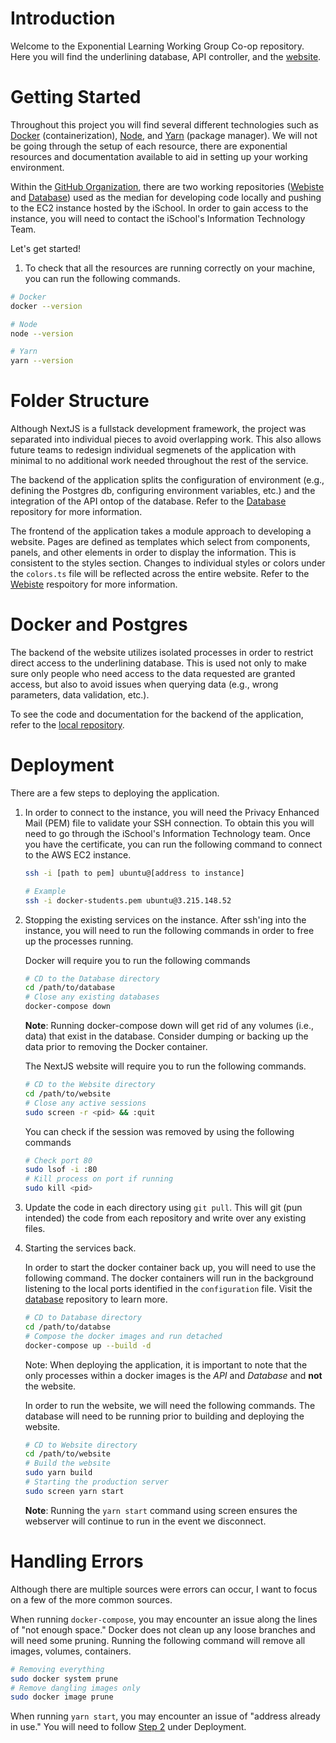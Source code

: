 # Introduction

Welcome to the Exponential Learning Working Group Co-op repository. Here you will find the underlining database, API controller, and the [website](3.215.148.52). 

# Getting Started

Throughout this project you will find several different technologies such as [Docker](https://docs.docker.com/) (containerization), [Node](https://nodejs.org/en/docs/), and [Yarn](https://classic.yarnpkg.com/lang/en/docs/install/) (package manager). We will not be going through the setup of each resource, there are exponential resources and documentation available to aid in setting up your working environment.

Within the [GitHub Organization](https://github.com/UMD-ELW-Group-Campus-Fabric-Community), there are two working repositories ([Webiste](https://github.com/UMD-ELW-Group-Campus-Fabric-Community/Website) and [Database](https://github.com/UMD-ELW-Group-Campus-Fabric-Community/Database-1)) used as the median for developing code locally and pushing to the EC2 instance hosted by the iSchool. In order to gain access to the instance, you will need to contact the iSchool's Information Technology Team. 

Let's get started!

1. To check that all the resources are running correctly on your machine, you can run the following commands.
```bash
# Docker
docker --version

# Node 
node --version

# Yarn
yarn --version
```
# Folder Structure
Although NextJS is a fullstack development framework, the project was separated into individual pieces to avoid overlapping work. This also allows future teams to redesign individual segmenets of the application with minimal to no additional work needed throughout the rest of the service.

The backend of the application splits the configuration of environment (e.g., defining the Postgres db, configuring environment variables, etc.) and the integration of the API ontop of the database. Refer to the [Database](https://github.com/UMD-ELW-Group-Campus-Fabric-Community/Database-1) repository for more information.

The frontend of the application takes a module approach to developing a website. Pages are defined as templates which select from components, panels, and other elements in order to display the information. This is consistent to the styles section. Changes to individual styles or colors under the `colors.ts` file will be reflected across the entire website. Refer to the [Webiste](https://github.com/UMD-ELW-Group-Campus-Fabric-Community/Website) respoitory for more information.

# Docker and Postgres

The backend of the website utilizes isolated processes in order to restrict direct access to the underlining database. This is used not only to make sure only people who need access to the data requested are granted access, but also to avoid issues when querying data (e.g., wrong parameters, data validation, etc.).

To see the code and documentation for the backend of the application, refer to the [local repository](https://github.com/UMD-ELW-Group-Campus-Fabric-Community/Database-1). 

# Deployment

There are a few steps to deploying the application.

1. In order to connect to the instance, you will need the Privacy Enhanced Mail (PEM) file to validate your SSH connection. To obtain this you will need to go through the iSchool's Information Technology team. Once you have the certificate, you can run the following command to connect to the AWS EC2 instance.

    ```bash
    ssh -i [path to pem] ubuntu@[address to instance]

    # Example 
    ssh -i docker-students.pem ubuntu@3.215.148.52
    ```

2. Stopping the existing services on the instance. After ssh'ing into the instance, you will need to run the following commands in order to free up the processes running.

    Docker will require you to run the following commands
    ```bash
    # CD to the Database directory
    cd /path/to/database
    # Close any existing databases
    docker-compose down
    ```
    **Note**: Running docker-compose down will get rid of any volumes (i.e., data) that exist in the database. Consider dumping or backing up the data prior to removing the Docker container.

    The NextJS website will require you to run the following commands.
    ```bash
    # CD to the Website directory
    cd /path/to/website
    # Close any active sessions
    sudo screen -r <pid> && :quit
    ```
    You can check if the session was removed by using the following commands 
    ```bash
    # Check port 80
    sudo lsof -i :80
    # Kill process on port if running
    sudo kill <pid>
    ```

3. Update the code in each directory using `git pull`. This will git (pun intended) the code from each repository and write over any existing files.

4. Starting the services back.

    In order to start the docker container back up, you will need to use the following command. The docker containers will run in the background listening to the local ports identified in the `configuration` file. Visit the [database](https://github.com/UMD-ELW-Group-Campus-Fabric-Community/Database-1) repository to learn more.
    ```bash
    # CD to Database directory
    cd /path/to/databse
    # Compose the docker images and run detached
    docker-compose up --build -d 
    ```
    Note: When deploying the application, it is important to note that the only processes within a docker images is the *API* and *Database* and **not** the website.  

    In order to run the website, we will need the following commands. The database will need to be running prior to building and deploying the website.

    ```bash
    # CD to Website directory
    cd /path/to/website
    # Build the website
    sudo yarn build 
    # Starting the production server
    sudo screen yarn start
    ```
    **Note**: Running the `yarn start` command using screen ensures the webserver will continue to run in the event we disconnect.

# Handling Errors

Although there are multiple sources were errors can occur, I want to focus on a few of the more common sources. 

When running `docker-compose`, you may encounter an issue along the lines of "not enough space." Docker does not clean up any loose branches and will need some pruning. Running the following command will remove all images, volumes, containers.

```bash
# Removing everything
sudo docker system prune
# Remove dangling images only
sudo docker image prune
```

When running `yarn start`, you may encounter an issue of "address already in use." You will need to follow [Step 2](#deployment) under Deployment.

